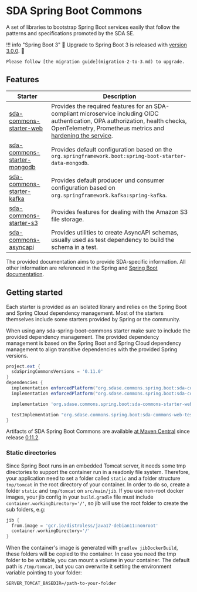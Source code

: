 # SDA Spring Boot Commons

A set of libraries to bootstrap Spring Boot services easily that follow the patterns and
specifications promoted by the SDA SE.

!!! info "Spring Boot 3"
    🥳 Upgrade to Spring Boot 3 is released with
    [version 3.0.0](https://github.com/SDA-SE/sda-spring-boot-commons/releases/tag/3.0.0). 🥳
    
    Please follow [the migration guide](migration-2-to-3.md) to upgrade.


## Features

| **Starter**                                       | **Description**                                                                                                                                                                                               |
|---------------------------------------------------|---------------------------------------------------------------------------------------------------------------------------------------------------------------------------------------------------------------|
| [sda-commons-starter-web](starter-web.md)         | Provides the required features for an SDA-compliant microservice including OIDC authentication, OPA authorization, health checks, OpenTelemetry, Prometheus metrics and [hardening the service](security.md). |
| [sda-commons-starter-mongodb](starter-mongodb.md) | Provides default configuration based on the `org.springframework.boot:spring-boot-starter-data-mongodb`.                                                                                                      |
| [sda-commons-starter-kafka](starter-kafka.md)     | Provides default producer und consumer configuration based on `org.springframework.kafka:spring-kafka`.                                                                                                       |
| [sda-commons-starter-s3](s3.md)                   | Provides features for dealing with the Amazon S3 file storage.                                                                                                                                                |
| [sda-commons-asyncapi](asyncapi.md)               | Provides utilities to create AsyncAPI schemas, usually used as test dependency to build the schema in a test.                                                                                                 |

The provided documentation aims to provide SDA-specific information.
All other information are referenced in the Spring and [Spring Boot documentation](https://docs.spring.io/spring-boot/docs/current/reference/htmlsingle/#documentation).

## Getting started

Each starter is provided as an isolated library and relies on
the Spring Boot and Spring Cloud dependency management. Most of the starters themselves include some
starters provided by Spring or the community.

When using any sda-spring-boot-commons starter make sure to include the provided dependency
management.
The provided dependency management is based on the Spring Boot and Spring Cloud dependency
management to align transitive dependencies with the provided Spring versions.

```groovy
project.ext {
  sdaSpringCommonsVersions = '0.11.0'
}
dependencies {
  implementation enforcedPlatform("org.sdase.commons.spring.boot:sda-commons-dependencies:$sdaSpringCommonsVersions")
  implementation enforcedPlatform("org.sdase.commons.spring.boot:sda-commons-bom:$sdaSpringCommonsVersions")

  implementation 'org.sdase.commons.spring.boot:sda-commons-starter-web'

  testImplementation "org.sdase.commons.spring.boot:sda-commons-web-testing"
}
```

Artifacts of SDA Spring Boot Commons are available [at Maven Central](https://search.maven.org/search?q=g:org.sdase.commons.spring.boot)
since release [0.11.2](https://github.com/SDA-SE/sda-spring-boot-commons/releases/tag/0.11.2).

### Static directories
Since Spring Boot runs in an embedded Tomcat server, it needs some tmp directories to support the container run in a readonly file system.
Therefore, your application need to set a folder called `static` and a folder structure `tmp/tomcat` in the root directory of your container.
In order to do so, create a folder `static` and `tmp/tomcat` on `src/main/jib`.
If you use non-root docker images, your jib config in your `build.gradle` file must include `container.workingDirectory='/'`,
so jib will use the root folder to create the sub folders, e.g:

```gradle
jib {
  from.image = 'gcr.io/distroless/java17-debian11:nonroot'
  container.workingDirectory='/'
}
```

When the container's image is generated with `gradlew jibDockerBuild`, these folders will be copied to the container.
In case you need the tmp folder to be writable, you can mount a volume in your container. The default path is `/tmp/tomcat`, but you can overwrite it setting the environment variable pointing to your folder:

```
SERVER_TOMCAT_BASEDIR=/path-to-your-folder
```
